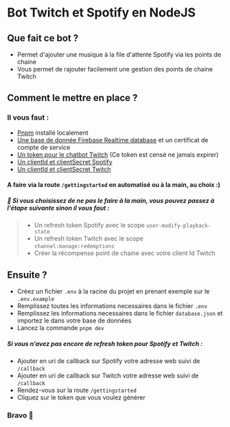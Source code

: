 # Bot Twitch et Spotify en NodeJS

## Que fait ce bot ?
- Permet d'ajouter une musique à la file d'attente Spotify via les points de chaine
- Vous permet de rajouter facilement une gestion des points de chaine Twitch

## Comment le mettre en place ?

### Il vous faut :
- [Pnpm](https://pnpm.io/fr/) installé localement
- [Une base de donnée Firebase Realtime database](https://firebase.google.com/) et un certificat de compte de service
- [Un token pour le chatbot Twitch](https://twitchtokengenerator.com/) (Ce token est censé ne jamais expirer)
- [Un clientId et clientSecret Spotify](https://developer.spotify.com/dashboard/login)
- [Un clientId et clientSecret Twitch](https://dev.twitch.tv/)

#### A faire via la route ```/gettingstarted``` en automatisé ou à la main, au choix :)
##### 🔺 Si vous choisissez de ne pas le faire à la main, vous pouvez passez à l'étape suivante sinon il vous faut :
> - Un refresh token Spotify avec le scope ```user-modify-playback-state```
> - Un refresh token Twitch avec le scope ```channel:manage:redemptions```
> - Créer la récompense point de chaine avec votre client Id Twitch

## Ensuite ?

- Créez un fichier ```.env``` à la racine du projet en prenant exemple sur le ```.env.example```
- Remplissez toutes les informations necessaires dans le fichier ```.env```
- Remplissez les informations necessaires dans le fichier ```database.json``` et importez le dans votre base de données
- Lancez la commande ```pnpm dev```

##### Si vous n'avez pas encore de refresh token pour Spotify et Twitch :
- Ajouter en uri de callback sur Spotify votre adresse web suivi de ```/callback```
- Ajouter en uri de callback sur Twitch votre adresse web suivi de ```/callback```
- Rendez-vous sur la route ```/gettingstarted```
- Cliquez sur le token que vous voulez générer

### Bravo 🎉